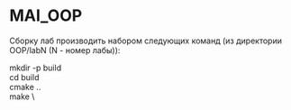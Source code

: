 # MAI_OOP

Сборку лаб производить набором следующих команд (из директории OOP/labN (N - номер лабы)):

mkdir -p build \
cd build \
cmake .. \
make \
